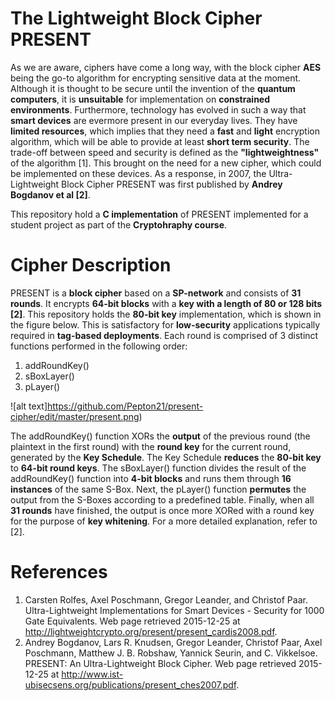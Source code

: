 # The Lightweight Block Cipher PRESENT
As we are aware, ciphers have come a long way, with the block cipher **AES** being the go-to algorithm for encrypting sensitive data at the moment. Although it is thought to be secure until the invention of the **quantum computers**, it is **unsuitable** for implementation on **constrained environments**. Furthermore, technology has evolved in such a way that **smart devices** are evermore present in our everyday lives. They have **limited resources**, which implies that they need a **fast** and **light** encryption algorithm, which will be able to provide at least **short term security**. The trade-off between speed and security is defined as the **"lightweightness"** of the algorithm [1]. This brought on the need for a new cipher, which could be implemented on these devices. As a response, in 2007, the Ultra-Lightweight Block Cipher PRESENT was first published by **Andrey Bogdanov et al [2]**.

This repository hold a **C implementation** of PRESENT implemented for a student project as part of the **Cryptohraphy course**.

# Cipher Description
PRESENT is a **block cipher** based on a **SP-network** and consists of **31 rounds**. It encrypts **64-bit blocks** with a **key with a length of 80 or 128 bits [2]**. This repository holds the **80-bit key** implementation, which is shown in the figure below. This is satisfactory for **low-security** applications typically required in **tag-based deployments**. Each round is comprised of 3 distinct functions performed in the following order:
1. addRoundKey()
2. sBoxLayer()
3. pLayer()

![alt text]https://github.com/Pepton21/present-cipher/edit/master/present.png)

The addRoundKey() function XORs the **output** of the previous round (the plaintext in the first round) with the **round key** for the current round, generated by the **Key Schedule**. The Key Schedule **reduces** the **80-bit key** to **64-bit round keys**. The sBoxLayer() function divides the result of the addRoundKey() function into **4-bit blocks** and runs them through **16 instances** of the same S-Box. Next, the pLayer() function **permutes** the output from the S-Boxes according to a predefined table. Finally, when all **31 rounds** have finished, the output is once more XORed with a round key for the purpose of **key whitening**. For a more detailed explanation, refer to [2].

# References
1. Carsten Rolfes, Axel Poschmann, Gregor Leander, and Christof Paar. Ultra-Lightweight Implementations for Smart Devices - Security for 1000 Gate Equivalents. Web page retrieved 2015-12-25 at http://lightweightcrypto.org/present/present_cardis2008.pdf.
2. Andrey Bogdanov, Lars R. Knudsen, Gregor Leander, Christof Paar, Axel Poschmann, Matthew J. B. Robshaw, Yannick Seurin, and C. Vikkelsoe. PRESENT: An Ultra-Lightweight Block Cipher. Web page retrieved 2015-12-25 at http://www.ist-ubisecsens.org/publications/present_ches2007.pdf.

